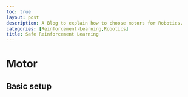 ```yaml
---
toc: true
layout: post
description: A Blog to explain how to choose motors for Robotics.
categories: [Reinforcement-Learning,Robotics]
title: Safe Reinforcement Learning
---
```

# Motor

## Basic setup

